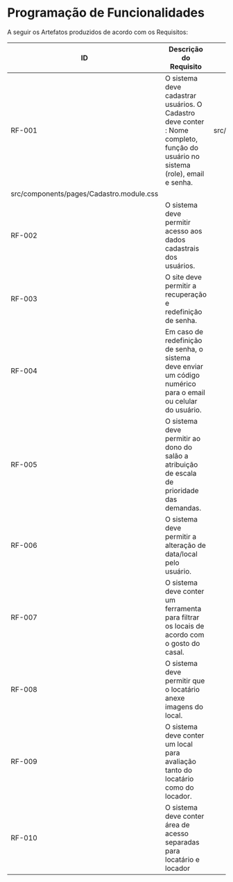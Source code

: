 # Programação de Funcionalidades

A seguir os Artefatos produzidos de acordo com os Requisitos:

|ID    | Descrição do Requisito  | Artefatos Produzidos |
|------|-----------------------------------------|----|
|RF-001| O sistema deve cadastrar usuários. O Cadastro deve conter : Nome completo, função do usuário no sistema (role), email e senha.  | src/components/pages/Cadastro.js  
src/components/pages/Cadastro.module.css  |
|RF-002| O sistema deve permitir acesso aos dados cadastrais dos usuários. |  | 
|RF-003| O site deve permitir a recuperação e redefinição de senha. |  |
|RF-004| Em caso de redefinição de senha, o sistema deve enviar um código numérico para o email ou celular do usuário. | |
|RF-005| O sistema deve permitir ao dono do salão a atribuição de escala de prioridade das demandas.   |  |
|RF-006| O sistema deve permitir a alteração de data/local pelo usuário.  | |
|RF-007| O sistema deve conter um ferramenta para filtrar os locais de acordo com o gosto do casal. |  |
|RF-008| O sistema deve permitir que o locatário anexe imagens do local. |  |
|RF-009| O sistema deve conter um local para avaliação tanto do locatário como do locador. |  |
|RF-010| O sistema deve conter área de acesso separadas para locatário e locador |  |

